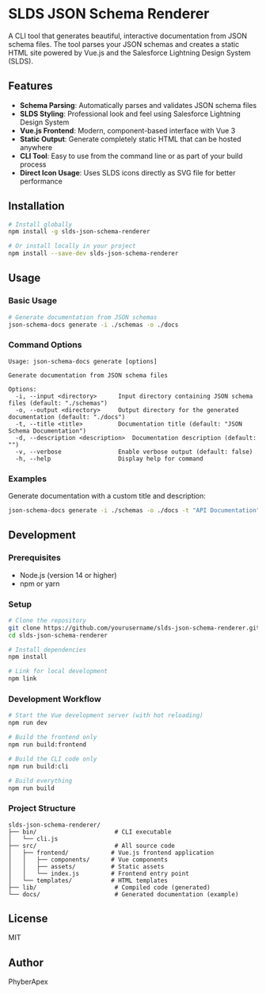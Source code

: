 # SLDS JSON Schema Renderer

A CLI tool that generates beautiful, interactive documentation from JSON schema files. The tool parses your JSON schemas and creates a static HTML site powered by Vue.js and the Salesforce Lightning Design System (SLDS).

## Features

- **Schema Parsing**: Automatically parses and validates JSON schema files
- **SLDS Styling**: Professional look and feel using Salesforce Lightning Design System
- **Vue.js Frontend**: Modern, component-based interface with Vue 3
- **Static Output**: Generate completely static HTML that can be hosted anywhere
- **CLI Tool**: Easy to use from the command line or as part of your build process
- **Direct Icon Usage**: Uses SLDS icons directly as SVG file for better performance

## Installation

```bash
# Install globally
npm install -g slds-json-schema-renderer

# Or install locally in your project
npm install --save-dev slds-json-schema-renderer
```

## Usage

### Basic Usage

```bash
# Generate documentation from JSON schemas
json-schema-docs generate -i ./schemas -o ./docs
```

### Command Options

```
Usage: json-schema-docs generate [options]

Generate documentation from JSON schema files

Options:
  -i, --input <directory>      Input directory containing JSON schema files (default: "./schemas")
  -o, --output <directory>     Output directory for the generated documentation (default: "./docs")
  -t, --title <title>          Documentation title (default: "JSON Schema Documentation")
  -d, --description <description>  Documentation description (default: "")
  -v, --verbose                Enable verbose output (default: false)
  -h, --help                   Display help for command
```

### Examples

Generate documentation with a custom title and description:

```bash
json-schema-docs generate -i ./schemas -o ./docs -t "API Documentation" -d "Documentation for our REST API endpoints"
```

## Development

### Prerequisites

- Node.js (version 14 or higher)
- npm or yarn

### Setup

```bash
# Clone the repository
git clone https://github.com/yourusername/slds-json-schema-renderer.git
cd slds-json-schema-renderer

# Install dependencies
npm install

# Link for local development
npm link
```

### Development Workflow

```bash
# Start the Vue development server (with hot reloading)
npm run dev

# Build the frontend only
npm run build:frontend

# Build the CLI code only
npm run build:cli

# Build everything
npm run build
```

### Project Structure

```
slds-json-schema-renderer/
├── bin/                      # CLI executable
│   └── cli.js
├── src/                      # All source code
│   ├── frontend/            # Vue.js frontend application
│   │   ├── components/      # Vue components
│   │   ├── assets/          # Static assets
│   │   └── index.js         # Frontend entry point
│   └── templates/           # HTML templates
├── lib/                      # Compiled code (generated)
└── docs/                     # Generated documentation (example)
```

## License

MIT

## Author

PhyberApex